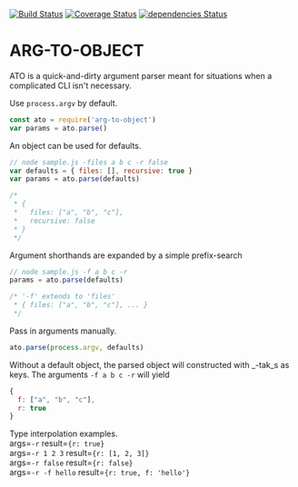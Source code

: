 [![Build Status](https://travis-ci.org/matutter/arg-to-object.svg?branch=master)](https://travis-ci.org/matutter/arg-to-object) [![Coverage Status](https://coveralls.io/repos/github/matutter/arg-to-object/badge.svg?branch=master)](https://coveralls.io/github/matutter/arg-to-object?branch=master) [![dependencies Status](https://david-dm.org/matutter/arg-to-object/status.svg)](https://david-dm.org/matutter/arg-to-object)

# ARG-TO-OBJECT

ATO is a quick-and-dirty argument parser meant for situations when a complicated CLI isn't necessary.

Use `process.argv` by default.
```javascript
const ato = require('arg-to-object')
var params = ato.parse()
```

An object can be used for defaults.
```javascript
// node sample.js -files a b c -r false
var defaults = { files: [], recursive: true }
var params = ato.parse(defaults)

/*
 * {
 *   files: ["a", "b", "c"],
 *   recursive: false
 * }
 */
```

Argument shorthands are expanded by a simple prefix-search
```javascript
// node sample.js -f a b c -r 
params = ato.parse(defaults)

/* '-f' extends to 'files'
 * { files: ["a", "b", "c"], ... }
 */ 
```

Pass in arguments manually.
```javascript
ato.parse(process.argv, defaults)
```

Without a default object, the parsed object will constructed with _-tak_s as keys.
The arguments `-f a b c -r` will yield
```javascript
{
  f: ["a", "b", "c"],
  r: true
}
```

Type interpolation examples.  
args=`-r` result=`{r: true}`  
args=`-r 1 2 3` result=`{r: [1, 2, 3]}`  
args=`-r false` result=`{r: false}`  
args=`-r -f hello` result=`{r: true, f: 'hello'}`  